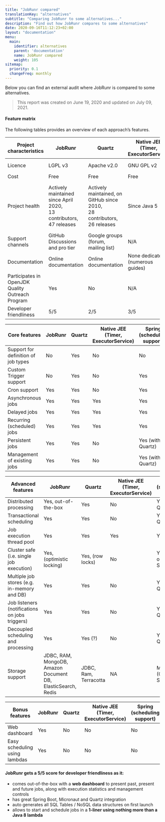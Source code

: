 ```yaml
---
title: "JobRunr compared"
translationKey: "alternatives"
subtitle: "Comparing JobRunr to some alternatives..."
description: "Find out how JobRunr compares to some alternatives"
date: 2020-09-16T11:12:23+02:00
layout: "documentation"
menu: 
  main: 
    identifier: alternatives
    parent: 'documentation'
    name: JobRunr compared
    weight: 105
sitemap:
  priority: 0.1
  changeFreq: monthly
---
```


Below you can find an external audit where JobRunr is compared to some alternatives.

> This report was created on June 19, 2020 and updated on July 09, 2021.


#### Feature matrix
The following tables provides an overview of each approach’s features.

| Project characteristics                             | JobRunr                                                               | Quartz                                                                    | Native JEE (Timer, ExecutorService) | Spring (scheduling support)                                            | db-scheduler                                                              |
|-----------------------------------------------------|-----------------------------------------------------------------------|---------------------------------------------------------------------------|-------------------------------------|------------------------------------------------------------------------|---------------------------------------------------------------------------|
| Licence                                             | LGPL v3                                                               | Apache v2.0                                                               | GNU GPL v2                          | Apache v2.0                                                            | Apache v2.0                                                               |
| Cost                                                | Free                                                                  | Free                                                                      | Free                                | Free                                                                   | Free                                                                      |
| Project health                                      | Actively maintained since April 2020,<br>13 contributors, 47 releases | Actively maintained, on GitHub since 2010,<br>28 contributors, 26 releases | Since Java 5                        | Actively maintained since 2002,<br>544 contributors, over 200 releases | Actively maintained since September 2015,<br>22 contributors, 48 releases |
| Support channels                                    | GitHub Discussions and pro tier                                       | Google groups (forum, mailing list)                                       | N/A                                 | Public community and pro tier                                          | GitHub                                                                    |
| Documentation                                       | Online documentation                                                  | Online documentation                                                      | None dedicated (numerous guides)    | Online documentation                                                   | GitHub README                                                             |
| Participates in OpenJDK<br>Quality Outreach Program | Yes                                                                   | No                                                                        | N/A                                 | Yes                                                                    | No                                                                        |
| Developer friendliness                              | 5/5                                                                   | 2/5                                                                       | 3/5                                 | 3/5                                                                    | 3/5                                                                       |


| Core features                       | JobRunr | Quartz | Native JEE (Timer, ExecutorService) | Spring (scheduling support) | db-scheduler       |
|-------------------------------------|---------|--------|-------------------------------------|-----------------------------|--------------------|
| Support for definition of job types | No      | Yes    | No                                  | No                          | Yes                |
| Custom Trigger support              | No      | Yes    | No                                  | Yes                         | Yes (Tasks.custom) |
| Cron support                        | Yes     | Yes    | No                                  | Yes                         | Yes                |
| Asynchronous jobs                   | Yes     | Yes    | Yes                                 | Yes                         | Yes                |
| Delayed jobs                        | Yes     | Yes    | Yes                                 | Yes                         | Yes                |
| Recurring (scheduled) jobs          | Yes     | Yes    | Yes                                 | Yes                         | Yes                |
| Persistent jobs                     | Yes     | Yes    | No                                  | Yes (with Quartz)           | Yes                |
| Management of existing jobs         | Yes     | Yes    | No                                  | Yes (with Quartz)           | Yes                |

| Advanced features                              | JobRunr                                                              | Quartz                | Native JEE (Timer, ExecutorService) | Spring (scheduling support)   | db-scheduler              |
|------------------------------------------------|----------------------------------------------------------------------|-----------------------|-------------------------------------|-------------------------------|---------------------------|
| Distributed processing                         | Yes, out-of-the-box                                                  | Yes                   | No                                  | Yes (with Quartz)             | Yes                       |
| Transactional scheduling                       | Yes                                                                  | Yes                   | No                                  | Yes (with Quartz)             | Yes                       |
| Job execution thread pool                      | Yes                                                                  | Yes                   | Yes                                 | Yes                           | Yes                       |
| Cluster safe (i.e. single job execution)       | Yes, (optimistic locking)                                            | Yes, (row locks)      | No                                  | Yes (Quartz or Shedlock)      | Yes, (optimistic locking) |
| Multiple job stores (e.g. in-memory and DB)    | Yes                                                                  | Yes                   | No                                  | Yes (with Quartz)             | No                        |
| Job listeners (notifications on jobs triggers) | Yes                                                                  | Yes                   | No                                  | Yes (with Quartz)             | No                        |
| Decoupled scheduling and processing            | Yes                                                                  | Yes (?)               | No                                  | Yes (with Quartz) (?)         | Yes                       |
| Storage support                                | JDBC, RAM, MongoDB,<br/>Amazon Document DB,<br/>ElasticSearch, Redis | JDBC, Ram, Terracotta | NA                                  | Multiple (Quartz or Shedlock) | JDBC                      |


| Bonus features                | JobRunr | Quartz | Native JEE (Timer, ExecutorService) | Spring (scheduling support) | db-scheduler |
|-------------------------------|---------|--------|-------------------------------------|-----------------------------|--------------|
| Web dashboard                 | Yes     | No     | No                                  | No                          | No           |
| Easy scheduling using lambdas | Yes     | No     | No                                  | No                          | Yes          |


#### JobRunr gets a __5/5 score for developer friendliness__ as it:
- comes out-of-the-box with a __web dashboard__ to present past, present and future jobs, along with execution statistics and management controls
- has great Spring Boot, Micronaut and Quartz integration
- auto generates all SQL Tables / NoSQL data structures on first launch
- allows to start and schedule jobs in a __1-liner using nothing more than a Java 8 lambda__